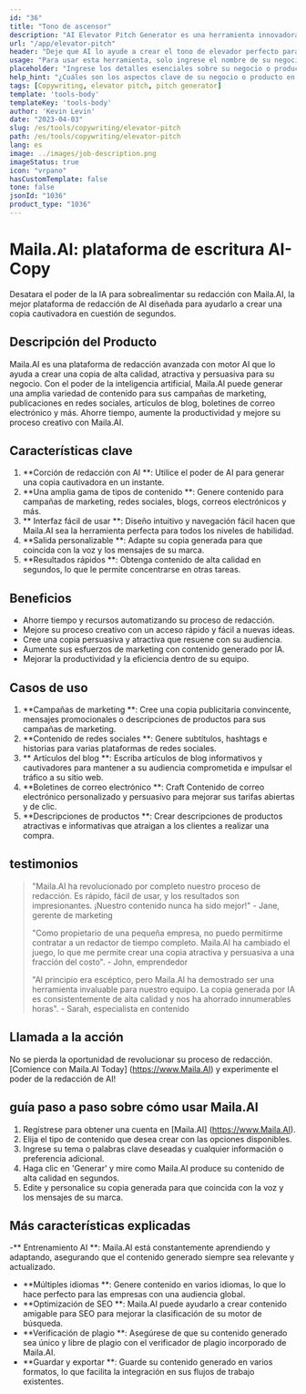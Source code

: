 ```yaml
---
id: "36"
title: "Tono de ascensor"
description: "AI Elevator Pitch Generator es una herramienta innovadora que utiliza inteligencia artificial para crear lanzamientos de ascensores persuasivos y cautivadores para su negocio, producto o servicio.  Impresione clientes o inversores potenciales con un tono conciso y atractivo que resalte los aspectos clave de su oferta, lo que lo hace destacar de la competencia."
url: "/app/elevator-pitch"
header: "Deje que AI lo ayude a crear el tono de elevador perfecto para su negocio o producto."
usage: "Para usar esta herramienta, solo ingrese el nombre de su negocio, las características clave y el público objetivo.  Este generador de IA creará un tono de ascensor bien elaborado, conciso y persuasivo que resalta los puntos de venta únicos de su negocio o producto."
placeholder: "Ingrese los detalles esenciales sobre su negocio o producto, por ejemplo, nombre comercial, características clave, público objetivo, etc."
help_hint: "¿Cuáles son los aspectos clave de su negocio o producto en los que desea centrarse?  Ingrese algunas palabras clave relacionadas con estos aspectos, y nuestra IA creará un pitch de elevador atractivo basado en su entrada."
tags: [Copywriting, elevator pitch, pitch generator]
template: 'tools-body'
templateKey: 'tools-body'
author: 'Kevin Levin'
date: "2023-04-03"
slug: /es/tools/copywriting/elevator-pitch
path: /es/tools/copywriting/elevator-pitch
lang: es
image: ../images/job-description.png
imageStatus: true
icon: "vrpano"
hasCustomTemplate: false
tone: false
jsonId: "1036"
product_type: "1036"
---
```

# Maila.AI: plataforma de escritura AI-Copy

Desatara el poder de la IA para sobrealimentar su redacción con Maila.AI, la mejor plataforma de redacción de AI diseñada para ayudarlo a crear una copia cautivadora en cuestión de segundos.

## Descripción del Producto

Maila.AI es una plataforma de redacción avanzada con motor AI que lo ayuda a crear una copia de alta calidad, atractiva y persuasiva para su negocio.  Con el poder de la inteligencia artificial, Maila.AI puede generar una amplia variedad de contenido para sus campañas de marketing, publicaciones en redes sociales, artículos de blog, boletines de correo electrónico y más.  Ahorre tiempo, aumente la productividad y mejore su proceso creativo con Maila.AI.

## Características clave

1. **Corción de redacción con AI **: Utilice el poder de AI para generar una copia cautivadora en un instante.
 2. **Una amplia gama de tipos de contenido **: Genere contenido para campañas de marketing, redes sociales, blogs, correos electrónicos y más.
 3. ** Interfaz fácil de usar **: Diseño intuitivo y navegación fácil hacen que Maila.AI sea la herramienta perfecta para todos los niveles de habilidad.
 4. **Salida personalizable **: Adapte su copia generada para que coincida con la voz y los mensajes de su marca.
 5. **Resultados rápidos **: Obtenga contenido de alta calidad en segundos, lo que le permite concentrarse en otras tareas.

## Beneficios

- Ahorre tiempo y recursos automatizando su proceso de redacción.
 - Mejore su proceso creativo con un acceso rápido y fácil a nuevas ideas.
 - Cree una copia persuasiva y atractiva que resuene con su audiencia.
 - Aumente sus esfuerzos de marketing con contenido generado por IA.
 - Mejorar la productividad y la eficiencia dentro de su equipo.

## Casos de uso

1. **Campañas de marketing **: Cree una copia publicitaria convincente, mensajes promocionales o descripciones de productos para sus campañas de marketing.
 2. **Contenido de redes sociales **: Genere subtítulos, hashtags e historias para varias plataformas de redes sociales.
 3. ** Artículos del blog **: Escriba artículos de blog informativos y cautivadores para mantener a su audiencia comprometida e impulsar el tráfico a su sitio web.
 4. **Boletines de correo electrónico **: Craft Contenido de correo electrónico personalizado y persuasivo para mejorar sus tarifas abiertas y de clic.
 5. **Descripciones de productos **: Crear descripciones de productos atractivas e informativas que atraigan a los clientes a realizar una compra.

## testimonios

> "Maila.AI ha revolucionado por completo nuestro proceso de redacción. Es rápido, fácil de usar, y los resultados son impresionantes. ¡Nuestro contenido nunca ha sido mejor!"  - Jane, gerente de marketing
 >
 > "Como propietario de una pequeña empresa, no puedo permitirme contratar a un redactor de tiempo completo. Maila.AI ha cambiado el juego, lo que me permite crear una copia atractiva y persuasiva a una fracción del costo".  - John, emprendedor
 >
 > "Al principio era escéptico, pero Maila.AI ha demostrado ser una herramienta invaluable para nuestro equipo. La copia generada por IA es consistentemente de alta calidad y nos ha ahorrado innumerables horas".  - Sarah, especialista en contenido

## Llamada a la acción

No se pierda la oportunidad de revolucionar su proceso de redacción.  [Comience con Maila.AI Today] (https://www.Maila.AI) y experimente el poder de la redacción de AI!

## guía paso a paso sobre cómo usar Maila.AI

1. Regístrese para obtener una cuenta en [Maila.AI] (https://www.Maila.AI).
 2. Elija el tipo de contenido que desea crear con las opciones disponibles.
 3. Ingrese su tema o palabras clave deseadas y cualquier información o preferencia adicional.
 4. Haga clic en 'Generar' y mire como Maila.AI produce su contenido de alta calidad en segundos.
 5. Edite y personalice su copia generada para que coincida con la voz y los mensajes de su marca.

## Más características explicadas

-** Entrenamiento AI **: Maila.AI está constantemente aprendiendo y adaptando, asegurando que el contenido generado siempre sea relevante y actualizado.
 - **Múltiples idiomas **: Genere contenido en varios idiomas, lo que lo hace perfecto para las empresas con una audiencia global.
 - **Optimización de SEO **: Maila.AI puede ayudarlo a crear contenido amigable para SEO para mejorar la clasificación de su motor de búsqueda.
 - **Verificación de plagio **: Asegúrese de que su contenido generado sea único y libre de plagio con el verificador de plagio incorporado de Maila.AI.
 - **Guardar y exportar **: Guarde su contenido generado en varios formatos, lo que facilita la integración en sus flujos de trabajo existentes.
